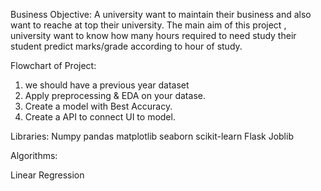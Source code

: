  Business Objective:
 A university want to maintain their business and also want to reache at top  their university. The main aim of this project , university want to know 
 how many hours required to need study their student predict marks/grade according to hour of study. 
 
 
 
 Flowchart of Project:
 1) we should have a previous year dataset
 2) Apply preprocessing & EDA on your datase.
 3) Create a model with Best Accuracy.
 4) Create a API to connect UI to model.

 
 Libraries:
 Numpy
 pandas
 matplotlib
 seaborn
 scikit-learn
 Flask
 Joblib
 
 
 
 Algorithms:
 
 Linear Regression
 
